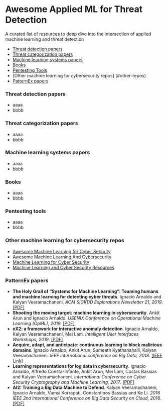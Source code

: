 # Awesome Applied ML for Threat Detection
A curated list of resources to deep dive into the intersection of applied machine learning and threat detection

- [Threat detection papers](#threat-detection-papers)
- [Threat categorization papers](#threat-categorization-papers)
- [Machine learning systems papers](#ml-systems-papers)
- [Books](#books)
- [Pentesting Tools](#pentesting-tools)
- [Other machine learning for cybersecurity repos] (#other-repos)
- [PatternEx papers](#patternex-papers)


### Threat detection papers
* aaaa
* bbbb

### Threat categorization papers
* aaaa
* bbbb

### Machine learning systems papers
* aaaa
* bbbb

### Books
* aaaa
* bbbb

### Pentesting tools
* aaaa
* bbbb

### Other machine learning for cybersecurity repos
* [Awesome Machine Learning for Cyber Security](https://github.com/jivoi/awesome-ml-for-cybersecurity)
* [Awesome Machine Learning And Cybersecurity](https://github.com/mebiux/Awesome-ML-Cybersecurity)
* [Machine Learning for Cyber Security](https://github.com/wtsxDev/Machine-Learning-for-Cyber-Security)
* [Machine Learning and Cyber Security Resources](https://github.com/dleyanlin/Machine-Learning-and-Cyber-Security-Resources)

### PatternEx papers
* **The Holy Grail of “Systems for Machine Learning”: Teaming humans and machine learning for detecting cyber threats**. Ignacio Arnaldo and Kalyan Veeramachaneni. *ACM SIGKDD Explorations Newsletter 21, 2019*. [[PDF]](https://www.kdd.org/exploration_files/5._CR_18._The_challenges_in_teaming_humans_-_Final.pdf) 
* **Shooting the moving target: machine learning in cybersecurity**. Ankit Arun and Ignacio Arnaldo. *USENIX Conference on Operational Machine Learning (OpML), 2019.* [[PDF]](https://www.usenix.org/system/files/opml19papers-arun.pdf) 
* **eX2: a framework for interactive anomaly detection**. Ignacio Arnaldo, Kalyan Veeramachaneni, Mei Lam. *Intelligent User Interfaces Workshops, 2019*. [[PDF]](http://ceur-ws.org/Vol-2327/IUI19WS-ESIDA-2.pdf) 
* **Acquire, adapt, and anticipate: continuous learning to block malicious domains**. Ignacio Arnaldo, Ankit Arun, Sumeeth Kyathanahalli, Kalyan Veeramachaneni. *IEEE international conference on Big Data, 2018*. [[IEEE Link]](https://ieeexplore.ieee.org/document/8622197)
* **Learning representations for log data in cybersecurity**. Ignacio Arnaldo, Alfredo Cuesta-Infante, Ankit Arun, Mei Lam, Costas Bassias and Kalyan Veeramachaneni. *International Conference on Cyber Security Cryptography and Machine Learning, 2017*. [[PDF]](https://dai.lids.mit.edu/wp-content/uploads/2018/02/2017_CSCML_Learning_log_representations_camera_ready_v2-3-1-1.pdf)
* **AI2: Training a Big Data Machine to Defend**. Kalyan Veeramachaneni, Ignacio Arnaldo, Vamsi Korrapati, Constantinos Bassias and Ke Li. *2016 IEEE 2nd International Conference on Big Data Security on Cloud, 2016*. [[PDF]](https://dai.lids.mit.edu/wp-content/uploads/2017/10/AI2_Paper.pdf) 

